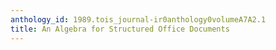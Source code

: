 ```yaml
---
anthology_id: 1989.tois_journal-ir0anthology0volumeA7A2.1
title: An Algebra for Structured Office Documents
---
```

